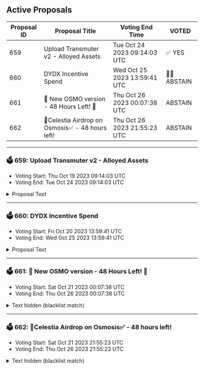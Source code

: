 ## Active Proposals

| Proposal ID | Proposal Title | Voting End Time | VOTED |
|-------------|----------------|-----------------|-------|
| 659 | Upload Transmuter v2 - Alloyed Assets | Tue Oct 24 2023 09:14:03 UTC | ✅ YES |
| 660 | DYDX Incentive Spend | Wed Oct 25 2023 13:59:41 UTC | 🤷‍♂️ ABSTAIN |
| 661 | 🧪 New OSMO version - 48 Hours Left! 🧪 | Thu Oct 26 2023 00:07:38 UTC | ABSTAIN |
| 662 | 💎Celestia Airdrop on Osmosis✅ - 48 hours left! | Thu Oct 26 2023 21:55:23 UTC | ABSTAIN |

---

### 🗳 659: Upload Transmuter v2 - Alloyed Assets
- Voting Start: Thu Oct 19 2023 09:14:03 UTC
- Voting End: Tue Oct 24 2023 09:14:03 UTC

<details>
<summary>Proposal Text</summary>
 
Transmuter is a CosmWasm contract that allows 1:1 conversion of one asset to another by establishing a new CosmWasm pool type. 

Transmuter V2 adds to the functionality of these pools by adding key updates: 
* Shares of the pool are tokenized as “Alloyed Assets”. 
* Rate limits for the change in the quantity of contained assets. 
## Pool Function 
Once instantiated with two assets, the contract functions as a pool with a fixed 1:1 ratio of token value, no matter the ratio of the assets in the pool. 

For traders, this enables the Transmute function, which allows the exchange of 1 unit of value of a token they possess in the pool with 1 unit of value of any other token present in the pool without any slippage. 

For liquidity providers, one token can be added to the pool in exchange for a representative token of that value held within the pool. Owners of the representative tokens can choose which asset to withdraw from the pool. 

With zero slippage or fee, liquidity providers must either be altruistic or obtain an alternative benefit for adding tokens to the pool. 

## Alloyed Assets 
As Classic pools use a GAMM token to represent a share of the assets in the pool, a Transmuter v2 pool uses an Alloyed Asset denom. 

While GAMM tokens can represent a differing amount of liquidity of a token depending on the initial deposit to the pool, Alloyed Assets are always representative 1:1 of a deposited token denom in the Transmuter pool. This is because all tokens in the Transmuter pool are worth 1:1 relative to each other. 

These Alloyed Assets may then be used as a representative token of the basket of assets contained within the Transmuter pool. Whether an Alloyed Asset is considered to be the Canonical representation of the asset on the chain will depend on Osmosis governance approving the pool settings. 

The usage of Alloyed assets in alternative locations will provide an incentive for liquidity providers to keep both sides equally populated. For example, an Alloyed version of USDC paired with the native version at a low swap rate will enable a liquidity provider to hold a yield bearing USDC position with exposure only to the USDC asset and a lower bridge risk of the constituent tokens. They would then be incentivized to ensure that the Alloyed asset remained well balanced to minimize risk and maximize trading activity. 

**Example of Alloyed Asset user flow** 
For a hypothetical FOO.Alloyed representative share of a transmuter pool consisting of both FOO.Bridge1 and FOO.Bridge2 tokens. 
1 FOO.Alloyed = 1 FOO.Bridge1 = 1 FOO.Bridge2. 

The user flow for swapping from a deposited FOO.Bridge1 asset would be identical to a deposited FOO.Bridge2 token in that both would join the Transmuter pool in exchange for the FOO.Alloyed representative asset. 

Leaving the chain would similarly redeem FOO.Alloyed for the preferred amount of FOO.BridgeX and be able to cross the bridge to the destination chain. 

This process will take place within the swapping action at first, meaning that swapping by starting at a bridged asset or the alloyed asset would appear identical. The withdrawal and deposit process is manual at launch but may be further integrated using hooks in the future to abstract away the bridging action. 

## Limiters 
The Transmuter pool has built-in rate limitation settings which can prevent the ratio of tokens from changing excessively in a set period, this prevents an issue with one constituent from draining the effective liquidity of the pool. 

There are two types of limiters in place 
* **Change Limiter** determines the maximum percentage of an asset permitted to leave the pools based on the moving average of the asset’s weights over a specified period. 
* **Static Limiter** determines the maximum percentage of the pool allowed to be a specific asset, preventing imbalance from occurring or minimizing the exposure of the Alloyed asset to a particular constituent. 

**Example** 
The FOO.Alloyed pool is composed of 50% FOO.Bridge1 and 50% FOO.Bridge2. 

FOO.Bridge1 is compromised, and token supply on Osmosis suddenly increases due to this. 

The FOO.Alloyed pool has a Change Limiter in place of 10%/Day, 30%/Week and a Static Limiter in place of 0.6. 

On Day 1 the Change Limiter is hit, causing the imbalance to be frozen at 0.55 Bridge 1 and 0.45 Bridge 2. 

On Day 2 the Change Limiter would trigger at 0.605, however the Static Limiter caps the imbalance at 0.6, effectively freezing the pool until governance resolves the situation. 

This limits the amount of compromised FOO.Bridge1 that can be disposed of on Osmosis, allowing the governors of Bridge 1 time to repair the issue, and recover or resupply underlying funds if possible. 

## Admin Role 
The Admin Role can perform the following tasks: 

**Delegate Set Active Status** 
This allows the Admin to delegate a Moderator address to have the ability to disable the transmuter pool entirely in the event of an emergency or to retire unused pools. This will freeze the contents of the pool as no messages can be run apart from enabling the Active Status again. This delegation allows either the wider Osmosis DAO or a large subDAO the ability to handle Metadata and Limiter settings, whilst retaining rapid response by a smaller subDAO in an emergency. 

**Set Alloyed Metadata** 
This allows the on-chain metadata for how the Alloyed Asset is displayed to be adjusted, for example the displayed denom, description and ticker. 

**Manage Limiters** 
This allows the limiters above to be created, removed or modified. These must be set appropriately for normal trading to not be impacted whilst minimising the impact of a security issue in any of the constituent assets. 
## Contract information 
Release: V2.0.0 
Compiler Version: cosmwasm/workspace-optimizer:0.14.0 
Checksum: 566915d3980c3dc84ac8134b04e8484875c278359be1b1d376e99ee4ea59bbc1 
Code repository: [https://github.com/osmosis-labs/transmuter](https://github.com/osmosis-labs/transmuter) 
Commit ID: a4cfd53c105bfbd7e52d63b93337932431023a0b 

**Forum Thread**: [https://forum.osmosis.zone/t/upload-transmuter-v2-contract-alloyed-assets/437](https://forum.osmosis.zone/t/upload-transmuter-v2-contract-alloyed-assets/437)
</details>

---

### 🗳 660: DYDX Incentive Spend
- Voting Start: Fri Oct 20 2023 13:59:41 UTC
- Voting End: Wed Oct 25 2023 13:59:41 UTC

<details>
<summary>Proposal Text</summary>
 
This proposal requests a bootstrapping incentive spend for the launch of dYdX token liquidity on Osmosis.nn## About dYdXnndYdX is an established perpetuals exchange running v3 of the [open-source dYdX software](https://github.com/dydxprotocol/) at [dydx.exchange](https://dydx.exchange/).nndYdX [voted](https://snapshot.org/#/dydxgov.eth/proposal/0x17026e18317dc29fe745d3130246a83b1485612da9c97e7261e8f659cf33663c) to migrate to a new, IBC-enabled appchain running the v4 dYdX software earlier this year. This includes the launch of a staking token to govern voting power on the dYdX chain.nnThe current dYdX token on Ethereum, now known as ethDYDX, can be locked in a smart contract in return for both a corresponding DYDX token on the new chain governing v4 of the software as well a wethDYDX token on Ethereum, which will continue to govern v3 of the software.nn## Incentive spendnnThis proposal requests a community pool spend to incentivize liquidity on Osmosis for the DYDX token from the dYdX chain.nnThe pool will be 0.05% spread factor Supercharged pool paired with USDC.nnAs of [Proposal 638](https://www.mintscan.io/osmosis/proposals/638), Osmosis no longer allocates ongoing internal incentives to most pools.nnBy spending specific quantities of incentives with a fixed end date, initial liquidity can be crowdsourced for a pool to launch new markets on Osmosis. After the market has been established, these external incentives will end, and the market will reach a sustained level of liquidity through trading fees alone.nn## Why is dYdX liquidity important to Osmosis?nnAs an established project on Ethereum, dYdX currently has around [4,000 active traders](https://dydx.metabaseapp.com/public/dashboard/b3e36e1f-6860-4ecb-8f8b-96ca727f4609) despite current market conditions. Osmosis becoming the main place to trade the governance token may attract new users who were typically Ethereum natives but have recently installed Cosmos-compatible wallets to interact with the new version of dYdX.nnAs the liquidity hub for the Cosmos, Osmosis will form the primary spot market for dYdX’s perpetual markets. Increased activity and adoption of dYdX v4 over v3, therefore, will attract further volume to Osmosis, and so it is in Osmosis’ interests to incentivize migration by enabling an active dYdX market.nndYdX is also the first prominent app to choose to migrate to a dedicated appchain, demonstrating Cosmos’ vision of a multi-chain future connected by IBC. Supporting established apps to move to an appchain grows the usage of the Cosmos as a whole. Osmosis can assist here by increasing liquidity depth outside the original monolithic chain during launches.nn## Requested SpendnnThis proposal requests 200,050 OSMO to be spent as follows:nn* 200,000 OSMO to the DYDX / USDC pool over 50 days to source liquidity for DYDX in the Cosmos. (Approx $1000 per day)n* 50 OSMO for the gauge creation fee.nnFifty days should give sufficient time for the liquidity market to establish. The recent USDT launch took around 30 days for incentives to develop [reliable volume](https://info.osmosis.zone/token/USDT), so incentives should be around longer than this to ensure the market is well established.nnThe quantity of OSMO has been chosen as a spend equivalent to ten days of the redirected incentives removed in [Proposal 638](https://www.mintscan.io/osmosis/proposals/638). This aims to ensure that the incentives are substantial to attract liquidity primarily to Osmosis while not raising inflation significantly compared to that proposal’s reduction.nn## Funding managementnnThis proposal spends the requested OSMO into a multisig on DAODAO to be loaded to the specified pool by the members.nnAll incentives will be loaded to the relevant gauge as soon as the pool is freely available for trading on Osmosis.nnMembers of the multisig are:nn* Chorus One (DYDX and Osmosis Validator)n* Johnny Wyles (Osmosis Labs)n* RoboMcGobo (Osmosis Community and DYDX Grants Program)nnForum Post: [https://forum.osmosis.zone/t/dydx-incentive-spend/445](https://forum.osmosis.zone/t/dydx-incentive-spend/445)
</details>

---

### 🗳 661: 🧪 New OSMO version - 48 Hours Left! 🧪
- Voting Start: Sat Oct 21 2023 00:07:38 UTC
- Voting End: Thu Oct 26 2023 00:07:38 UTC

<details>
<summary>Text hidden (blacklist match)</summary>
 
</details>

---

### 🗳 662: 💎Celestia Airdrop on Osmosis✅ - 48 hours left!
- Voting Start: Sat Oct 21 2023 21:55:23 UTC
- Voting End: Thu Oct 26 2023 21:55:23 UTC

<details>
<summary>Text hidden (blacklist match)</summary>
 
</details>
